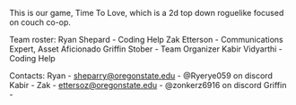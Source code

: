 This is our game, Time To Love, which is a 2d top down roguelike focused on couch co-op.

Team roster:
Ryan Shepard - Coding Help
Zak Etterson - Communications Expert, Asset Aficionado
Griffin Stober - Team Organizer
Kabir Vidyarthi - Coding Help

Contacts:
Ryan - sheparry@oregonstate.edu - @Ryerye059 on discord
Kabir - 
Zak - ettersoz@oregonstate.edu - @zonkerz6916 on discord 
Griffin - 
